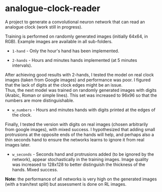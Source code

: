 # analogue-clock-reader

A project to generate a convolutional neuron network that can read an analogue clock (work still in progress).  


Training is performed on randomly generated images (initially 64x64, in RGB). Example images are available in all sub-folders. 

* `1-hand` - Only the hour's hand has been implemented.  

* `2-hands` - Hours and minutes hands implemented (at 5 minutes intervals).  

After achieving good results with 2-hands, I tested the model on real clock images (taken from Google images) and performance was poor. I figured that the lack of digits at the clock edges might be an issue.  
Thus, the next model was trained on randomly generated images with digits (Arabic, Roman or simple lines). This set was increased to 96x96 so that the numbers are more distinguishable.

* `w_numbers` - Hours and minutes hands with digits printed at the edges of the clock.

Finally, I tested the version with digits on real images (chosen arbitrarily from google images), with mixed success. I hypothesized that adding small protrusions at the opposite ends of the hands will help, and perhaps also a thin seconds hand to ensure the networks learns to ignore it from real images later.

* `w_seconds` - Seconds hand and protrusions added (to be ignored by the network), appear stochastically in the training images. Image quality was increased to 128x128 to better distinguish the thickness of the hands. Mixed success.

**Note:** the performance of all networks is very high on the generated images (with a train/test split) but assessment is done on RL images.
